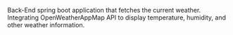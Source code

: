 Back-End spring boot application that fetches the current weather. Integrating OpenWeatherAppMap API to display temperature, humidity, and other weather information.
